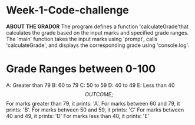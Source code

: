 # Week-1-Code-challenge
**ABOUT THE GRADOR**
The program defines a function 'calculateGrade'that calculates the grade based on the input marks and specified grade ranges.
The 'main' function takes the input marks using 'prompt', calls 'calculateGrade', and displays the corresponding grade using 'console.log'.
# Grade Ranges between 0-100
A: Greater than 79
B: 60 to 79
C: 50 to 59
D: 40 to 49
E: Less than 40
$$
OUTCOME;
$$
For marks greater than 79, it prints: 'A'.
For marks between 60 and 79, it prints: 'B'.
For marks between 50 and 59, it prints: 'C'
For marks between 40 and 49, it prints: 'D'
For marks less than 40, it prints: 'E'

